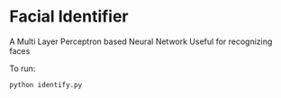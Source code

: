 
# Facial Identifier

A Multi Layer Perceptron based Neural Network Useful for recognizing faces

To run:

	python identify.py





